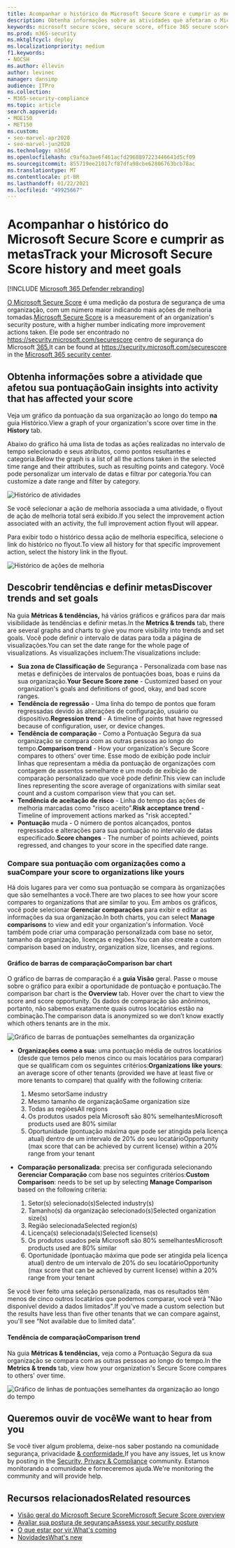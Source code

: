 ```yaml
---
title: Acompanhar o histórico do Microsoft Secure Score e cumprir as metas
description: Obtenha informações sobre as atividades que afetaram o Microsoft Secure Score. Descobrir tendências e definir metas.
keywords: microsoft secure score, secure score, office 365 secure score, microsoft security score, microsoft 365 security center, improvement actions
ms.prod: m365-security
ms.mktglfcycl: deploy
ms.localizationpriority: medium
f1.keywords:
- NOCSH
ms.author: ellevin
author: levinec
manager: dansimp
audience: ITPro
ms.collection:
- M365-security-compliance
ms.topic: article
search.appverid:
- MOE150
- MET150
ms.custom:
- seo-marvel-apr2020
- seo-marvel-jun2020
ms.technology: m365d
ms.openlocfilehash: c9af6a3ae6f461acfd2968897223446641d5cf09
ms.sourcegitcommit: 855719ee21017cf87dfa98cbe62806763bcb78ac
ms.translationtype: MT
ms.contentlocale: pt-BR
ms.lasthandoff: 01/22/2021
ms.locfileid: "49925667"
---
```

# <a name="track-your-microsoft-secure-score-history-and-meet-goals"></a><span data-ttu-id="f8710-105">Acompanhar o histórico do Microsoft Secure Score e cumprir as metas</span><span class="sxs-lookup"><span data-stu-id="f8710-105">Track your Microsoft Secure Score history and meet goals</span></span>

[!INCLUDE [Microsoft 365 Defender rebranding](../includes/microsoft-defender.md)]

<span data-ttu-id="f8710-106">[O Microsoft Secure Score](microsoft-secure-score.md) é uma medição da postura de segurança de uma organização, com um número maior indicando mais ações de melhoria tomadas.</span><span class="sxs-lookup"><span data-stu-id="f8710-106">[Microsoft Secure Score](microsoft-secure-score.md) is a measurement of an organization's security posture, with a higher number indicating more improvement actions taken.</span></span> <span data-ttu-id="f8710-107">Ele pode ser encontrado no https://security.microsoft.com/securescore centro de segurança do Microsoft [365.](overview-security-center.md)</span><span class="sxs-lookup"><span data-stu-id="f8710-107">It can be found at https://security.microsoft.com/securescore in the [Microsoft 365 security center](overview-security-center.md).</span></span>

## <a name="gain-insights-into-activity-that-has-affected-your-score"></a><span data-ttu-id="f8710-108">Obtenha informações sobre a atividade que afetou sua pontuação</span><span class="sxs-lookup"><span data-stu-id="f8710-108">Gain insights into activity that has affected your score</span></span>

<span data-ttu-id="f8710-109">Veja um gráfico da pontuação da sua organização ao longo do tempo **na** guia Histórico.</span><span class="sxs-lookup"><span data-stu-id="f8710-109">View a graph of your organization's score over time in the **History** tab.</span></span>

<span data-ttu-id="f8710-110">Abaixo do gráfico há uma lista de todas as ações realizadas no intervalo de tempo selecionado e seus atributos, como pontos resultantes e categoria.</span><span class="sxs-lookup"><span data-stu-id="f8710-110">Below the graph is a list of all the actions taken in the selected time range and their attributes, such as resulting points and category.</span></span> <span data-ttu-id="f8710-111">Você pode personalizar um intervalo de datas e filtrar por categoria.</span><span class="sxs-lookup"><span data-stu-id="f8710-111">You can customize a date range and filter by category.</span></span>

![Histórico de atividades](../../media/secure-score/secure-score-history-activity.png)

<span data-ttu-id="f8710-113">Se você selecionar a ação de melhoria associada a uma atividade, o flyout de ação de melhoria total será exibido.</span><span class="sxs-lookup"><span data-stu-id="f8710-113">If you select the improvement action associated with an activity, the full improvement action flyout will appear.</span></span>

<span data-ttu-id="f8710-114">Para exibir todo o histórico dessa ação de melhoria específica, selecione o link do histórico no flyout.</span><span class="sxs-lookup"><span data-stu-id="f8710-114">To view all history for that specific improvement action, select the history link in the flyout.</span></span>

![Histórico de ações de melhoria](../../media/secure-score/secure-score-history-flyout.png)

## <a name="discover-trends-and-set-goals"></a><span data-ttu-id="f8710-116">Descobrir tendências e definir metas</span><span class="sxs-lookup"><span data-stu-id="f8710-116">Discover trends and set goals</span></span>

<span data-ttu-id="f8710-117">Na guia **Métricas & tendências,** há vários gráficos e gráficos para dar mais visibilidade às tendências e definir metas.</span><span class="sxs-lookup"><span data-stu-id="f8710-117">In the **Metrics & trends** tab, there are several graphs and charts to give you more visibility into trends and set goals.</span></span> <span data-ttu-id="f8710-118">Você pode definir o intervalo de datas para toda a página de visualizações.</span><span class="sxs-lookup"><span data-stu-id="f8710-118">You can set the date range for the whole page of visualizations.</span></span> <span data-ttu-id="f8710-119">As visualizações incluem:</span><span class="sxs-lookup"><span data-stu-id="f8710-119">The visualizations include:</span></span>

* <span data-ttu-id="f8710-120">**Sua zona de Classificação de** Segurança - Personalizada com base nas metas e definições de intervalos de pontuações boas, boas e ruins da sua organização.</span><span class="sxs-lookup"><span data-stu-id="f8710-120">**Your Secure Score zone** - Customized based on your organization's goals and definitions of good, okay, and bad score ranges.</span></span>
* <span data-ttu-id="f8710-121">**Tendência de regressão** - Uma linha do tempo de pontos que foram regressadas devido às alterações de configuração, usuário ou dispositivo.</span><span class="sxs-lookup"><span data-stu-id="f8710-121">**Regression trend** - A timeline of points that have regressed because of configuration, user, or device changes.</span></span>  
* <span data-ttu-id="f8710-122">**Tendência de comparação** - Como a Pontuação Segura da sua organização se compara com as outras pessoas ao longo do tempo.</span><span class="sxs-lookup"><span data-stu-id="f8710-122">**Comparison trend** - How your organization's Secure Score compares to others' over time.</span></span> <span data-ttu-id="f8710-123">Esse modo de exibição pode incluir linhas que representam a média da pontuação de organizações com contagem de assentos semelhante e um modo de exibição de comparação personalizado que você pode definir.</span><span class="sxs-lookup"><span data-stu-id="f8710-123">This view can include lines representing the score average of organizations with similar seat count and a custom comparison view that you can set.</span></span>
* <span data-ttu-id="f8710-124">**Tendência de aceitação de risco** - Linha do tempo das ações de melhoria marcadas como "risco aceito".</span><span class="sxs-lookup"><span data-stu-id="f8710-124">**Risk acceptance trend** - Timeline of improvement actions marked as "risk accepted."</span></span>
* <span data-ttu-id="f8710-125">**Pontuação** muda - O número de pontos alcançados, pontos regressados e alterações para sua pontuação no intervalo de datas especificado.</span><span class="sxs-lookup"><span data-stu-id="f8710-125">**Score changes** - The number of points achieved, points regressed, and changes to your score in the specified date range.</span></span>

### <a name="compare-your-score-to-organizations-like-yours"></a><span data-ttu-id="f8710-126">Compare sua pontuação com organizações como a sua</span><span class="sxs-lookup"><span data-stu-id="f8710-126">Compare your score to organizations like yours</span></span>

<span data-ttu-id="f8710-127">Há dois lugares para ver como sua pontuação se compara às organizações que são semelhantes a você.</span><span class="sxs-lookup"><span data-stu-id="f8710-127">There are two places to see how your score compares to organizations that are similar to you.</span></span> <span data-ttu-id="f8710-128">Em ambos os gráficos, você pode selecionar **Gerenciar comparações** para exibir e editar as informações da sua organização.</span><span class="sxs-lookup"><span data-stu-id="f8710-128">In both charts, you can select **Manage comparisons** to view and edit your organization's information.</span></span> <span data-ttu-id="f8710-129">Você também pode criar uma comparação personalizada com base no setor, tamanho da organização, licenças e regiões.</span><span class="sxs-lookup"><span data-stu-id="f8710-129">You can also create a custom comparison based on industry, organization size, licenses, and regions.</span></span>

#### <a name="comparison-bar-chart"></a><span data-ttu-id="f8710-130">Gráfico de barras de comparação</span><span class="sxs-lookup"><span data-stu-id="f8710-130">Comparison bar chart</span></span>

<span data-ttu-id="f8710-131">O gráfico de barras de comparação é a **guia Visão** geral. Passe o mouse sobre o gráfico para exibir a oportunidade de pontuação e pontuação.</span><span class="sxs-lookup"><span data-stu-id="f8710-131">The comparison bar chart is the **Overview** tab. Hover over the chart to view the score and score opportunity.</span></span> <span data-ttu-id="f8710-132">Os dados de comparação são anônimos, portanto, não sabemos exatamente quais outros locatários estão na combinação.</span><span class="sxs-lookup"><span data-stu-id="f8710-132">The comparison data is anonymized so we don’t know exactly which others tenants are in the mix.</span></span>

![Gráfico de barras de pontuações semelhantes da organização](../../media/secure-score/secure-score-comparison-bar.png)

- <span data-ttu-id="f8710-134">**Organizações como a sua:** uma pontuação média de outros locatários (desde que temos pelo menos cinco ou mais locatários para comparar) que se qualificam com os seguintes critérios:</span><span class="sxs-lookup"><span data-stu-id="f8710-134">**Organizations like yours**: an average score of other tenants (provided we have at least five or more tenants to compare) that qualify with the following criteria:</span></span>
    1. <span data-ttu-id="f8710-135">Mesmo setor</span><span class="sxs-lookup"><span data-stu-id="f8710-135">Same industry</span></span>
    2. <span data-ttu-id="f8710-136">Mesmo tamanho de organização</span><span class="sxs-lookup"><span data-stu-id="f8710-136">Same organization size</span></span>
    3. <span data-ttu-id="f8710-137">Todas as regiões</span><span class="sxs-lookup"><span data-stu-id="f8710-137">All regions</span></span>
    4. <span data-ttu-id="f8710-138">Os produtos usados pela Microsoft são 80% semelhantes</span><span class="sxs-lookup"><span data-stu-id="f8710-138">Microsoft products used are 80% similar</span></span>
    5. <span data-ttu-id="f8710-139">Oportunidade (pontuação máxima que pode ser atingida pela licença atual) dentro de um intervalo de 20% do seu locatário</span><span class="sxs-lookup"><span data-stu-id="f8710-139">Opportunity (max score that can be achieved by current license) within a 20% range from your tenant</span></span>

- <span data-ttu-id="f8710-140">**Comparação personalizada**: precisa ser configurada selecionando **Gerenciar Comparação** com base nos seguintes critérios:</span><span class="sxs-lookup"><span data-stu-id="f8710-140">**Custom Comparison**: needs to be set up by selecting **Manage Comparison** based on the following criteria:</span></span>
    1. <span data-ttu-id="f8710-141">Setor(s) selecionado(s)</span><span class="sxs-lookup"><span data-stu-id="f8710-141">Selected industry(s)</span></span>
    2. <span data-ttu-id="f8710-142">Tamanho(s) da organização selecionado(s)</span><span class="sxs-lookup"><span data-stu-id="f8710-142">Selected organization size(s)</span></span>
    3. <span data-ttu-id="f8710-143">Região selecionada</span><span class="sxs-lookup"><span data-stu-id="f8710-143">Selected region(s)</span></span>
    4. <span data-ttu-id="f8710-144">Licença(s) selecionada(s)</span><span class="sxs-lookup"><span data-stu-id="f8710-144">Selected license(s)</span></span>
    5. <span data-ttu-id="f8710-145">Os produtos usados pela Microsoft são 80% semelhantes</span><span class="sxs-lookup"><span data-stu-id="f8710-145">Microsoft products used are 80% similar</span></span>
    6. <span data-ttu-id="f8710-146">Oportunidade (pontuação máxima que pode ser atingida pela licença atual) dentro de um intervalo de 20% do seu locatário</span><span class="sxs-lookup"><span data-stu-id="f8710-146">Opportunity (max score that can be achieved by current license) within a 20% range from your tenant</span></span>

<span data-ttu-id="f8710-147">Se você tiver feito uma seleção personalizada, mas os resultados têm menos de cinco outros locatários que podemos comparar, você verá "Não disponível devido a dados limitados".</span><span class="sxs-lookup"><span data-stu-id="f8710-147">If you've made a custom selection but the results have less than five other tenants that we can compare against, you'll see “Not available due to limited data”.</span></span>

#### <a name="comparison-trend"></a><span data-ttu-id="f8710-148">Tendência de comparação</span><span class="sxs-lookup"><span data-stu-id="f8710-148">Comparison trend</span></span>

<span data-ttu-id="f8710-149">Na guia **Métricas & tendências,** veja como a Pontuação Segura da sua organização se compara com as outras pessoas ao longo do tempo.</span><span class="sxs-lookup"><span data-stu-id="f8710-149">In the **Metrics & trends** tab, view how your organization's Secure Score compares to others' over time.</span></span>

![Gráfico de linhas de pontuações semelhantes da organização ao longo do tempo](../../media/secure-score/secure-score-comparison-trend.png)

## <a name="we-want-to-hear-from-you"></a><span data-ttu-id="f8710-151">Queremos ouvir de você</span><span class="sxs-lookup"><span data-stu-id="f8710-151">We want to hear from you</span></span>

<span data-ttu-id="f8710-152">Se você tiver algum problema, deixe-nos saber postando na comunidade segurança, privacidade [& conformidade.](https://techcommunity.microsoft.com/t5/Security-Privacy-Compliance/bd-p/security_privacy)</span><span class="sxs-lookup"><span data-stu-id="f8710-152">If you have any issues, let us know by posting in the [Security, Privacy & Compliance](https://techcommunity.microsoft.com/t5/Security-Privacy-Compliance/bd-p/security_privacy) community.</span></span> <span data-ttu-id="f8710-153">Estamos monitorando a comunidade e forneceremos ajuda.</span><span class="sxs-lookup"><span data-stu-id="f8710-153">We're monitoring the community and will provide help.</span></span>

## <a name="related-resources"></a><span data-ttu-id="f8710-154">Recursos relacionados</span><span class="sxs-lookup"><span data-stu-id="f8710-154">Related resources</span></span>

- [<span data-ttu-id="f8710-155">Visão geral do Microsoft Secure Score</span><span class="sxs-lookup"><span data-stu-id="f8710-155">Microsoft Secure Score overview</span></span>](microsoft-secure-score.md)
- [<span data-ttu-id="f8710-156">Avaliar sua postura de segurança</span><span class="sxs-lookup"><span data-stu-id="f8710-156">Assess your security posture</span></span>](microsoft-secure-score-improvement-actions.md)
- [<span data-ttu-id="f8710-157">O que estar por vir.</span><span class="sxs-lookup"><span data-stu-id="f8710-157">What's coming</span></span>](microsoft-secure-score-whats-coming.md)
- [<span data-ttu-id="f8710-158">Novidades</span><span class="sxs-lookup"><span data-stu-id="f8710-158">What's new</span></span>](microsoft-secure-score-whats-new.md)
